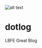 ![alt text](https://cloud.githubusercontent.com/assets/15793521/23935848/940122e4-091c-11e7-8189-839c316e3825.png)
# dotlog
LBFE Great Blog
